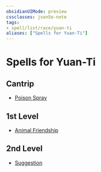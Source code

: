 ```yaml
---
obsidianUIMode: preview
cssclasses: json5e-note
tags:
- spell/list/race/yuan-ti
aliases: ["Spells for Yuan-Ti"]
---
```

# Spells for Yuan-Ti

## Cantrip

- [Poison Spray](poison-spray "PHB") 

## 1st Level

- [Animal Friendship](animal-friendship "PHB") 

## 2nd Level

- [Suggestion](suggestion "PHB")